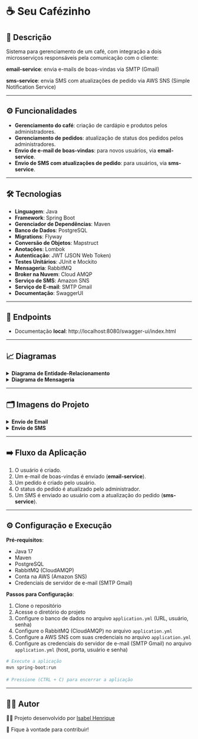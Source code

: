# ☕ Seu Cafézinho

## 📄 Descrição
Sistema para gerenciamento de um café, com integração a dois microsserviços responsáveis pela comunicação com o cliente:

**email-service**: envia e-mails de boas-vindas via SMTP (Gmail)

**sms-service**: envia SMS com atualizações de pedido via AWS SNS (Simple Notification Service)

---

## ⚙️ Funcionalidades
- **Gerenciamento do café**: criação de cardápio e produtos pelos administradores.
- **Gerenciamento de pedidos**: atualização de status dos pedidos pelos administradores.
- **Envio de e-mail de boas-vindas**: para novos usuários, via **email-service**.
- **Envio de SMS com atualizações de pedido**: para usuários, via **sms-service**.

---

## 🛠️ Tecnologias
- **Linguagem**: Java
- **Framework**: Spring Boot
- **Gerenciador de Dependências**: Maven
- **Banco de Dados**: PostgreSQL
- **Migrations**: Flyway
- **Conversão de Objetos**: Mapstruct
- **Anotações**: Lombok
- **Autenticação**: JWT (JSON Web Token)
- **Testes Unitários**: JUnit e Mockito
- **Mensageria**: RabbitMQ
- **Broker na Nuvem**: Cloud AMQP
- **Serviço de SMS**: Amazon SNS
- **Serviço de E-mail**: SMTP Gmail
- **Documentação**: SwaggerUI

---

## 📝 Endpoints
- Documentação **local**: http://localhost:8080/swagger-ui/index.html

---

## 📈 Diagramas
<details>
    <summary><b>Diagrama de Entidade-Relacionamento</b></summary>
    <img src="assets/diagrama-er.png" alt="Diagrama de Entidade-Relacionamento" width=700>
</details>

<details>
    <summary><b>Diagrama de Mensageria</b></summary>
    <img src="assets/diagrama-rabbitmq.png" alt="Diagrama de Mensageria" width=600>
</details>

---

## 🗂️ Imagens do Projeto
<details>
    <summary><b>Envio de Email</b></summary>
    <img src="assets/email-exemplo.png" alt="Exemplo do Email", width=650>
</details>

<details>
    <summary><b>Envio de SMS</b></summary>
    <img src="assets/sms-exemplo.jpg" alt="Exemplo de SMS" height=400>
</details>

---

## ➡️ Fluxo da Aplicação
1. O usuário é criado.
2. Um e-mail de boas-vindas é enviado (**email-service**).
3. Um pedido é criado pelo usuário.
4. O status do pedido é atualizado pelo administrador.
5. Um SMS é enviado ao usuário com a atualização do pedido (**sms-service**).

---

## ⚙️ Configuração e Execução

**Pré-requisitos**:
- Java 17
- Maven
- PostgreSQL
- RabbitMQ (CloudAMQP)
- Conta na AWS (Amazon SNS)
- Credenciais de servidor de e-mail (SMTP Gmail)

**Passos para Configuração**:
1. Clone o repositório
2. Acesse o diretório do projeto
3. Configure o banco de dados no arquivo `application.yml` (URL, usuário, senha)
4. Configure o RabbitMQ (CloudAMQP) no arquivo `application.yml`
5. Configure a AWS SNS com suas credenciais no arquivo `application.yml`
6. Configure as credenciais do servidor de e-mail (SMTP Gmail) no arquivo `application.yml` (host, porta, usuário e senha)

```bash
# Execute a aplicação
mvn spring-boot:run

# Pressione (CTRL + C) para encerrar a aplicação
```

---

## 🙋‍♀️ Autor
👩‍💻 Projeto desenvolvido por [Isabel Henrique](https://www.linkedin.com/in/isabel-henrique/)

🤝 Fique à vontade para contribuir!

